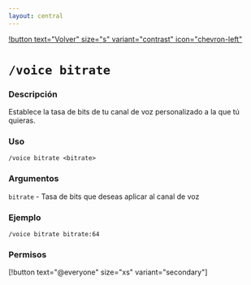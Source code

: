 ```yaml
---
layout: central
---
```


[!button text="Volver" size="s" variant="contrast" icon="chevron-left"](../voice.md)
# `/voice bitrate`
### Descripción
Establece la tasa de bits de tu canal de voz personalizado a la que tú quieras.

### Uso

```
/voice bitrate <bitrate>
```

### Argumentos

`bitrate` - Tasa de bits que deseas aplicar al canal de voz

### Ejemplo

```
/voice bitrate bitrate:64
```

### Permisos
[!button text="@everyone" size="xs" variant="secondary"]